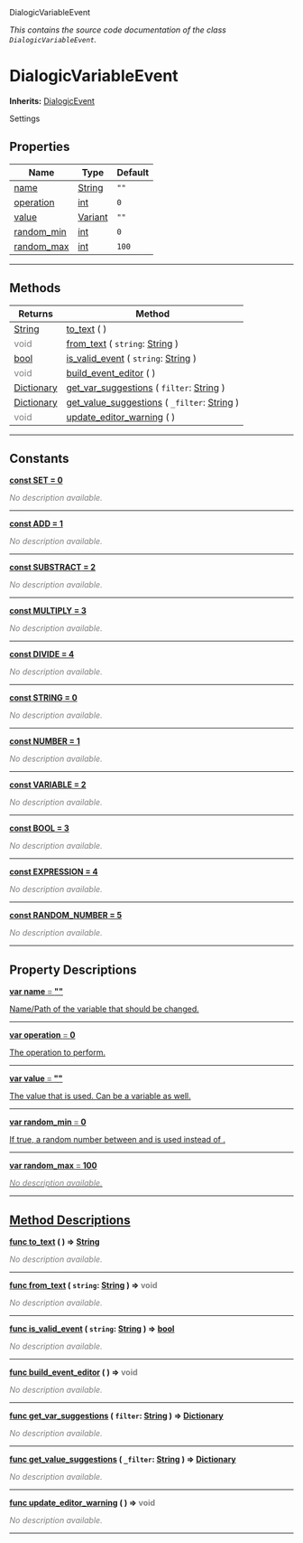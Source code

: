 
<div class="header-banner purple">
<div class="header-label purple">DialogicVariableEvent</div>
</div>

*This contains the source code documentation of the class `DialogicVariableEvent`.*
        
# DialogicVariableEvent
**Inherits:** [DialogicEvent](class_dialogicevent.md)

Settings
## Properties
Name | Type | Default 
--- | --- | --- 
[<span class="hljs-title">name</span>](#property-name) | [String](https://docs.godotengine.org/en/latest/classes/class_string.html#class-string) |  `""` 
[<span class="hljs-title">operation</span>](#property-operation) | [int](https://docs.godotengine.org/en/latest/classes/class_int.html#class-int) |  `0` 
[<span class="hljs-title">value</span>](#property-value) | [Variant](https://docs.godotengine.org/en/latest/classes/class_variant.html#class-variant) |  `""` 
[<span class="hljs-title">random_min</span>](#property-random_min) | [int](https://docs.godotengine.org/en/latest/classes/class_int.html#class-int) |  `0` 
[<span class="hljs-title">random_max</span>](#property-random_max) | [int](https://docs.godotengine.org/en/latest/classes/class_int.html#class-int) |  `100` 
--- 

## Methods
Returns | Method 
--- | --- 
<span class="hljs-attribute">[String](https://docs.godotengine.org/en/latest/classes/class_string.html#class-string)</span> | [<span class="hljs-title">to_text</span>](#method-to_text) ( ) 
<span style = "color: gray">void</span> | [<span class="hljs-title">from_text</span>](#method-from_text) ( `string`: [String](https://docs.godotengine.org/en/latest/classes/class_string.html#class-string) ) 
<span class="hljs-attribute">[bool](https://docs.godotengine.org/en/latest/classes/class_bool.html#class-bool)</span> | [<span class="hljs-title">is_valid_event</span>](#method-is_valid_event) ( `string`: [String](https://docs.godotengine.org/en/latest/classes/class_string.html#class-string) ) 
<span style = "color: gray">void</span> | [<span class="hljs-title">build_event_editor</span>](#method-build_event_editor) ( ) 
<span class="hljs-attribute">[Dictionary](https://docs.godotengine.org/en/latest/classes/class_dictionary.html#class-dictionary)</span> | [<span class="hljs-title">get_var_suggestions</span>](#method-get_var_suggestions) ( `filter`: [String](https://docs.godotengine.org/en/latest/classes/class_string.html#class-string) ) 
<span class="hljs-attribute">[Dictionary](https://docs.godotengine.org/en/latest/classes/class_dictionary.html#class-dictionary)</span> | [<span class="hljs-title">get_value_suggestions</span>](#method-get_value_suggestions) ( `_filter`: [String](https://docs.godotengine.org/en/latest/classes/class_string.html#class-string) ) 
<span style = "color: gray">void</span> | [<span class="hljs-title">update_editor_warning</span>](#method-update_editor_warning) ( ) 
--- 
## Constants


<a class="header" id="constant-SET" href="#constant-SET">**<span class="hljs-attribute">const</span> <span class="hljs-title">SET</span><span class="hljs-comment"> = 0</span>**</a>



 <span style = "color: gray">*No description available.*</span> 

---


<a class="header" id="constant-ADD" href="#constant-ADD">**<span class="hljs-attribute">const</span> <span class="hljs-title">ADD</span><span class="hljs-comment"> = 1</span>**</a>



 <span style = "color: gray">*No description available.*</span> 

---


<a class="header" id="constant-SUBSTRACT" href="#constant-SUBSTRACT">**<span class="hljs-attribute">const</span> <span class="hljs-title">SUBSTRACT</span><span class="hljs-comment"> = 2</span>**</a>



 <span style = "color: gray">*No description available.*</span> 

---


<a class="header" id="constant-MULTIPLY" href="#constant-MULTIPLY">**<span class="hljs-attribute">const</span> <span class="hljs-title">MULTIPLY</span><span class="hljs-comment"> = 3</span>**</a>



 <span style = "color: gray">*No description available.*</span> 

---


<a class="header" id="constant-DIVIDE" href="#constant-DIVIDE">**<span class="hljs-attribute">const</span> <span class="hljs-title">DIVIDE</span><span class="hljs-comment"> = 4</span>**</a>



 <span style = "color: gray">*No description available.*</span> 

---


<a class="header" id="constant-STRING" href="#constant-STRING">**<span class="hljs-attribute">const</span> <span class="hljs-title">STRING</span><span class="hljs-comment"> = 0</span>**</a>



 <span style = "color: gray">*No description available.*</span> 

---


<a class="header" id="constant-NUMBER" href="#constant-NUMBER">**<span class="hljs-attribute">const</span> <span class="hljs-title">NUMBER</span><span class="hljs-comment"> = 1</span>**</a>



 <span style = "color: gray">*No description available.*</span> 

---


<a class="header" id="constant-VARIABLE" href="#constant-VARIABLE">**<span class="hljs-attribute">const</span> <span class="hljs-title">VARIABLE</span><span class="hljs-comment"> = 2</span>**</a>



 <span style = "color: gray">*No description available.*</span> 

---


<a class="header" id="constant-BOOL" href="#constant-BOOL">**<span class="hljs-attribute">const</span> <span class="hljs-title">BOOL</span><span class="hljs-comment"> = 3</span>**</a>



 <span style = "color: gray">*No description available.*</span> 

---


<a class="header" id="constant-EXPRESSION" href="#constant-EXPRESSION">**<span class="hljs-attribute">const</span> <span class="hljs-title">EXPRESSION</span><span class="hljs-comment"> = 4</span>**</a>



 <span style = "color: gray">*No description available.*</span> 

---


<a class="header" id="constant-RANDOM_NUMBER" href="#constant-RANDOM_NUMBER">**<span class="hljs-attribute">const</span> <span class="hljs-title">RANDOM_NUMBER</span><span class="hljs-comment"> = 5</span>**</a>



 <span style = "color: gray">*No description available.*</span> 

---
## Property Descriptions



<a class="header" id="property-name" href="#property-name">**<span class="hljs-attribute">var</span> <span class="hljs-title">name</span> <span style = "color: gray"> = </span> ""** 



Name/Path of the variable that should be changed.

---



<a class="header" id="property-operation" href="#property-operation">**<span class="hljs-attribute">var</span> <span class="hljs-title">operation</span> <span style = "color: gray"> = </span> 0** 



The operation to perform.

---



<a class="header" id="property-value" href="#property-value">**<span class="hljs-attribute">var</span> <span class="hljs-title">value</span> <span style = "color: gray"> = </span> ""** 



The value that is used. Can be a variable as well.

---



<a class="header" id="property-random_min" href="#property-random_min">**<span class="hljs-attribute">var</span> <span class="hljs-title">random_min</span> <span style = "color: gray"> = </span> 0** 



If true, a random number between  and  is used instead of .

---



<a class="header" id="property-random_max" href="#property-random_max">**<span class="hljs-attribute">var</span> <span class="hljs-title">random_max</span> <span style = "color: gray"> = </span> 100** 



 <span style = "color: gray">*No description available.*</span> 

---

## Method Descriptions



<a class="header" id="method-to_text" href="#method-to_text">**<span class="hljs-attribute">func</span> [<span class="hljs-title">to_text</span>](#method-to_text) ( )</a>  ⇒ <span class="hljs-attribute">[String](https://docs.godotengine.org/en/latest/classes/class_string.html#class-string)</span>** 



 <span style = "color: gray">*No description available.*</span> 

---



<a class="header" id="method-from_text" href="#method-from_text">**<span class="hljs-attribute">func</span> [<span class="hljs-title">from_text</span>](#method-from_text) ( `string`: [String](https://docs.godotengine.org/en/latest/classes/class_string.html#class-string) )</a>  ⇒ <span style = "color: gray">void</span>** 



 <span style = "color: gray">*No description available.*</span> 

---



<a class="header" id="method-is_valid_event" href="#method-is_valid_event">**<span class="hljs-attribute">func</span> [<span class="hljs-title">is_valid_event</span>](#method-is_valid_event) ( `string`: [String](https://docs.godotengine.org/en/latest/classes/class_string.html#class-string) )</a>  ⇒ <span class="hljs-attribute">[bool](https://docs.godotengine.org/en/latest/classes/class_bool.html#class-bool)</span>** 



 <span style = "color: gray">*No description available.*</span> 

---



<a class="header" id="method-build_event_editor" href="#method-build_event_editor">**<span class="hljs-attribute">func</span> [<span class="hljs-title">build_event_editor</span>](#method-build_event_editor) ( )</a>  ⇒ <span style = "color: gray">void</span>** 



 <span style = "color: gray">*No description available.*</span> 

---



<a class="header" id="method-get_var_suggestions" href="#method-get_var_suggestions">**<span class="hljs-attribute">func</span> [<span class="hljs-title">get_var_suggestions</span>](#method-get_var_suggestions) ( `filter`: [String](https://docs.godotengine.org/en/latest/classes/class_string.html#class-string) )</a>  ⇒ <span class="hljs-attribute">[Dictionary](https://docs.godotengine.org/en/latest/classes/class_dictionary.html#class-dictionary)</span>** 



 <span style = "color: gray">*No description available.*</span> 

---



<a class="header" id="method-get_value_suggestions" href="#method-get_value_suggestions">**<span class="hljs-attribute">func</span> [<span class="hljs-title">get_value_suggestions</span>](#method-get_value_suggestions) ( `_filter`: [String](https://docs.godotengine.org/en/latest/classes/class_string.html#class-string) )</a>  ⇒ <span class="hljs-attribute">[Dictionary](https://docs.godotengine.org/en/latest/classes/class_dictionary.html#class-dictionary)</span>** 



 <span style = "color: gray">*No description available.*</span> 

---



<a class="header" id="method-update_editor_warning" href="#method-update_editor_warning">**<span class="hljs-attribute">func</span> [<span class="hljs-title">update_editor_warning</span>](#method-update_editor_warning) ( )</a>  ⇒ <span style = "color: gray">void</span>** 



 <span style = "color: gray">*No description available.*</span> 

---

